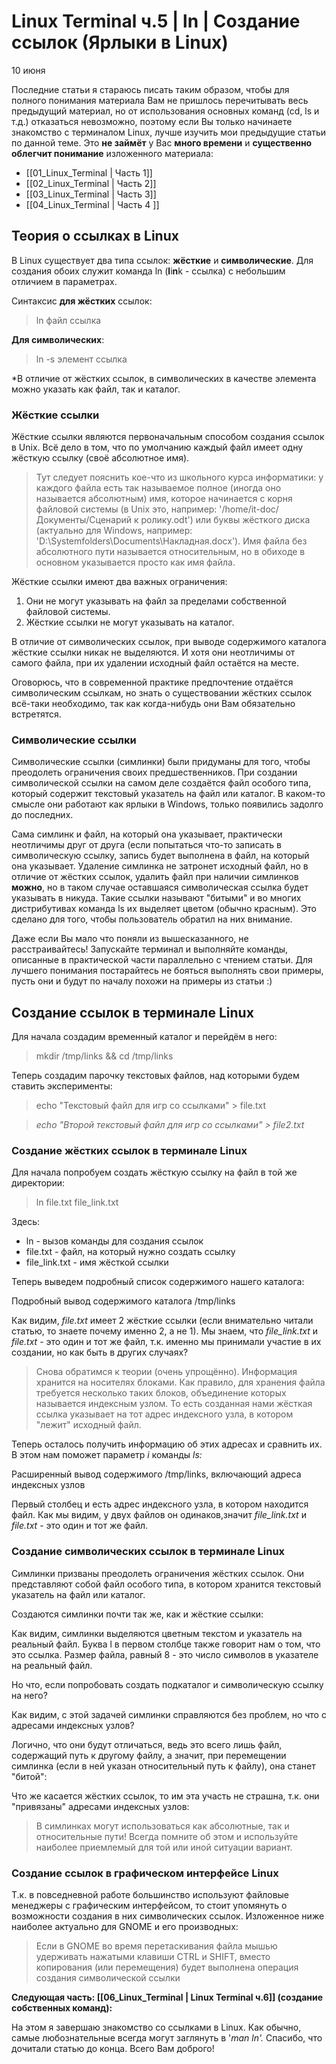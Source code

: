 # Linux Terminal ч.5 | ln | Создание ссылок (Ярлыки в Linux)

10 июня

Последние статьи я стараюсь писать таким образом, чтобы для полного понимания  материала Вам не пришлось перечитывать весь предыдущий материал, но от  использования основных команд (cd, ls и т.д.) отказаться невозможно,  поэтому если Вы только начинаете знакомство с терминалом Linux, лучше  изучить мои предыдущие статьи по данной теме. Это **не займёт** у Вас **много времени** и **существенно облегчит понимание** изложенного материала:

- [[01_Linux_Terminal | Часть 1]]
- [[02_Linux_Terminal | Часть 2]]
- [[03_Linux_Terminal | Часть 3]]
- [[04_Linux_Terminal | Часть 4 ]]

## Теория о ссылках в Linux

В Linux существует два типа ссылок: **жёсткие** и **символические**. Для создания обоих служит команда ln (**l**i**n**k - ссылка) с небольшим отличием в параметрах.

Синтаксис **для жёстких** ссылок:

> ln файл ссылка



**Для символических**:

> ln -s элемент ссылка

*В отличие от жёстких ссылок, в символических в качестве элемента можно указать как файл, так и каталог.

### Жёсткие ссылки

Жёсткие ссылки являются первоначальным способом создания ссылок в Unix. Всё  дело в том, что по умолчанию каждый файл имеет одну жёсткую ссылку (своё абсолютное имя).

> Тут следует пояснить кое-что из школьного курса информатики: у каждого  файла есть так называемое полное (иногда оно называется абсолютным) имя, которое начинается с корня файловой системы (в Unix это, например:  '/home/it-doc/Документы/Сценарий к ролику.odt') или буквы жёсткого диска (актуально для Windows, например:  'D:\Systemfolders\Documents\Накладная.docx'). Имя файла без абсолютного  пути называется относительным, но в обиходе в основном указывается  просто как имя файла.



Жёсткие ссылки имеют два важных ограничения:

1. Они не могут указывать на файл за пределами собственной файловой системы.
2. Жёсткие ссылки не могут указывать на каталог.

В отличие от символических ссылок, при выводе содержимого каталога  жёсткие ссылки никак не выделяются. И хотя они неотличимы от самого  файла, при их удалении исходный файл остаётся на месте. 

Оговорюсь, что в современной практике предпочтение отдаётся символическим ссылкам, но знать о существовании жёстких ссылок всё-таки необходимо, так как  когда-нибудь они Вам обязательно встретятся.

### Символические ссылки

Символические ссылки (симлинки) были придуманы для того, чтобы преодолеть ограничения своих предшественников. При создании символической ссылки на самом деле создаётся файл особого типа, который содержит текстовый указатель на  файл или каталог. В каком-то смысле они работают как ярлыки в Windows,  только появились задолго до последних.

Сама симлинк и файл, на который она указывает, практически неотличимы друг  от друга (если попытаться что-то записать в символическую ссылку, запись будет выполнена в файл, на который она указывает. Удаление симлинка не  затронет исходный файл, но в отличие от жёстких ссылок, удалить файл при наличии симлинков **можно**, но в таком  случае оставшаяся символическая ссылка будет указывать в никуда. Такие  ссылки называют "битыми" и во многих дистрибутивах команда ls их  выделяет цветом (обычно красным). Это сделано для того, чтобы  пользователь обратил на них внимание. 

Даже если Вы мало что поняли из вышесказанного, не расстраивайтесь!  Запускайте терминал и выполняйте команды, описанные в практической части параллельно с чтением статьи. Для лучшего понимания постарайтесь не  бояться выполнять свои примеры, пусть они и будут по началу похожи на  примеры из статьи :)

## Создание ссылок в терминале Linux

Для начала создадим временный каталог и перейдём в него:

> mkdir /tmp/links && cd /tmp/links

Теперь создадим парочку текстовых файлов, над которыми будем ставить эксперименты:

> echo "Текстовый файл для игр со ссылками" > file.txt

> *echo "Второй текстовый файл для игр со ссылками" > file2.txt*

### Создание жёстких ссылок в терминале Linux

Для начала попробуем создать жёсткую ссылку на файл в той же директории: 

> ln file.txt file_link.txt

Здесь: 

- ln - вызов команды для создания ссылок
- file.txt - файл, на который нужно создать ссылку
- file_link.txt - имя жёсткой ссылки

Теперь выведем подробный список содержимого нашего каталога:

Подробный вывод содержимого каталога /tmp/links

Как видим, *file.txt* имеет 2 жёсткие ссылки (если внимательно читали статью, то знаете почему именно 2, а не 1). Мы знаем, что *file_link.txt* и *file.txt* - это один и тот же файл, т.к. именно мы принимали участие в их создании, но как быть в других случаях? 

> Снова обратимся к теории (очень упрощённо). Информация хранится на носителях  блоками. Как правило, для хранения файла требуется несколько таких  блоков, объединение которых называется индексным узлом. То есть  созданная нами жёсткая ссылка указывает на тот адрес индексного узла, в  котором "лежит" исходный файл. 

Теперь осталось получить информацию об этих адресах и сравнить их. В этом нам поможет параметр *i* команды *ls:*

Расширенный вывод содержимого /tmp/links, включающий адреса индексных узлов

Первый столбец и есть адрес индексного узла, в котором находится файл. Как мы видим, у двух файлов он одинаков,значит *file_link.txt* и *file.txt* - это один и тот же файл.

### Создание символических ссылок в терминале Linux

Симлинки призваны преодолеть ограничения жёстких ссылок. Они представляют собой  файл особого типа, в котором хранится текстовый указатель на файл или  каталог.

Создаются симлинки почти так же, как и жёсткие ссылки:

Как видим, симлинки выделяются цветным текстом и указатель на реальный  файл. Буква l в первом столбце также говорит нам о том, что это ссылка.  Размер файла, равный 8 - это число символов в указателе на реальный  файл.

Но что, если попробовать создать подкаталог и символическую ссылку на него?

Как видим, с этой задачей симлинки справляются без проблем, но что с адресами индексных узлов? 

Логично, что они будут отличаться, ведь это всего лишь файл, содержащий путь к  другому файлу, а значит, при перемещении симлинка (если в ней указан  относительный путь к файлу), она станет "битой":

Что же касается жёстких ссылок, то им эта участь не страшна, т.к. они "привязаны" адресами индексных узлов:

 

> В симлинках могут использоваться как абсолютные, так и относительные  пути! Всегда помните об этом и используйте наиболее приемлемый для той  или иной ситуации вариант. 

### Создание ссылок в графическом интерфейсе Linux

Т.к. в повседневной работе большинство используют файловые менеджеры с  графическим интерфейсом, то стоит упомянуть о возможности создания в них символических ссылок. Изложенное ниже наиболее актуально для GNOME и  его производных:

> Если в GNOME во время перетаскивания файла мышью удерживать нажатыми клавиши CTRL и SHIFT, вместо копирования (или перемещения) будет выполнена  операция создания символической ссылки



**Следующая часть:  [[06_Linux_Terminal | Linux Terminal ч.6]] (создание собственных команд):** 

На этом я завершаю знакомство со ссылками в Linux. Как обычно, самые любознательные всегда могут заглянуть в '*man ln'.* Спасибо, что дочитали статью до конца. Всего Вам доброго!